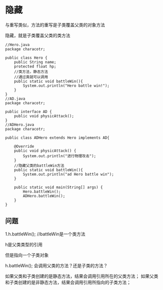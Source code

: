 # 隐藏

与重写类似，方法的重写是子类覆盖父类的对象方法

隐藏，就是子类覆盖父类的类方法

```
//Hero.java
package characotr;

public class Hero {
    public String name;
    protected float hp;
    //类方法，静态方法
    //通过类就可以调用
    public static void battleWin(){
        System.out.println("Hero battle win!");
    }
}
//AD.java
package characotr;

public interface AD {
    public void physicAttack();
}
//ADHero.java
package characotr;

public class ADHero extends Hero implements AD{

    @Override
    public void physicAttack() {
        System.out.println("进行物理攻击");
    }
    //隐藏父类的battleWin方法
    public static void battleWin(){
        System.out.println("ad Hero battle win");
    }

    public static void main(String[] args) {
        Hero.battleWin();
        ADHero.battleWin();
    }
}
```

## 问题

1.h.battleWin(); //battleWin是一个类方法

h是父类类型的引用

但是指向一个子类对象

h.battleWin(); 会调用父类的方法？还是子类的方法？

如果父类和子类创建的是静态方法，结果会调用引用所在的父类方法；
如果父类和子类创建的是非静态方法，结果会调用引用所指向的子类方法；